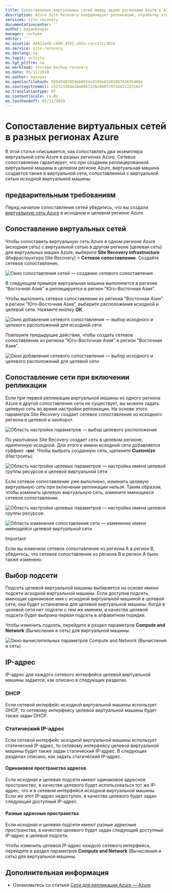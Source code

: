 ```yaml
---
title: Сопоставление виртуальных сетей между двумя регионами Azure в Azure Site Recovery | Документация Майкрософт
description: Azure Site Recovery координирует репликацию, отработку отказа и восстановление виртуальных машин и физических серверов. Узнайте о функции отработки отказа в Azure или в дополнительный центр обработки данных.
services: site-recovery
documentationcenter: ''
author: mayanknayar
manager: rochakm
editor: ''
ms.assetid: 44813a48-c680-4581-a92e-cecc57cc3b1e
ms.service: site-recovery
ms.devlang: na
ms.topic: article
ms.tgt_pltfrm: na
ms.workload: storage-backup-recovery
ms.date: 05/11/2018
ms.author: manayar
ms.openlocfilehash: 9294940785deb0834a419de8320286783635d68e
ms.sourcegitcommit: c52123364e2ba086722bc860f2972642115316ef
ms.translationtype: HT
ms.contentlocale: ru-RU
ms.lasthandoff: 05/11/2018
---
```

# <a name="map-virtual-networks-in-different-azure-regions"></a>Сопоставление виртуальных сетей в разных регионах Azure


В этой статье описывается, как сопоставлять два экземпляра виртуальной сети Azure в разных регионах Azure. Сетевое сопоставление гарантирует, что при создании реплицированной виртуальной машины в целевом регионе Azure, виртуальная машина создается также в виртуальной сети, сопоставленной с виртуальной сетью исходной виртуальной машины.  

## <a name="prerequisites"></a>предварительным требованиям
Перед началом сопоставления сетей убедитесь, что вы создали [виртуальную сеть Azure](../virtual-network/virtual-networks-overview.md) в исходном и целевом регионе Azure.

## <a name="map-virtual-networks"></a>Сопоставление виртуальных сетей

Чтобы сопоставить виртуальную сеть Azure в одном регионе Azure (исходная сеть) с виртуальной сетью в другом регионе (целевая сеть) для виртуальных машин Azure, выберите **Site Recovery Infrastructure** (Инфраструктура Site Recovery)  > **Сетевое сопоставление**. Создайте сетевое сопоставление.

![Окно сопоставления сетей — создание сетевого сопоставления](./media/site-recovery-network-mapping-azure-to-azure/network-mapping1.png)


В следующем примере виртуальная машина выполняется в регионе "Восточная Азия" и реплицируется в регион "Юго-Восточная Азия".

Чтобы выполнить сетевое сопоставление из региона "Восточная Азия" в регион "Юго-Восточная Азия", выберите расположения исходной и целевой сети. Нажмите кнопку **ОК**.

![Окно добавления сетевого сопоставления — выбор исходного и целевого расположений для исходной сети](./media/site-recovery-network-mapping-azure-to-azure/network-mapping2.png)


Повторите предыдущие действия, чтобы создать сетевое сопоставление из региона "Юго-Восточная Азия" в регион "Восточная Азия".

![Окно добавления сетевого сопоставления — выбор исходного и целевого расположений для целевой сети](./media/site-recovery-network-mapping-azure-to-azure/network-mapping3.png)


## <a name="map-a-network-when-you-enable-replication"></a>Сопоставление сети при включении репликации

Если при первой репликации виртуальной машины из одного региона Azure в другой сопоставление сети не существует, вы можете задать целевую сеть во время настройки репликации. На основе этого параметра Site Recovery создает сетевое сопоставление из исходного региона в целевой и наоборот.   

![Область настройки параметров — выбор целевого расположения](./media/site-recovery-network-mapping-azure-to-azure/network-mapping4.png)

По умолчанию Site Recovery создает сеть в целевом регионе, идентичную исходной. Для этого к имени исходной сети добавляется суффикс **-asr**. Чтобы выбрать созданную сеть, щелкните **Customize** (Настроить).

![Область настройки целевых параметров — настройка имени целевой группы ресурсов и целевой виртуальной сети](./media/site-recovery-network-mapping-azure-to-azure/network-mapping5.png)

Если сетевое сопоставление уже выполнено, изменить целевую виртуальную сеть при включении репликации нельзя. Таким образом, чтобы изменить целевую виртуальную сеть, измените имеющееся сетевое сопоставление.  

![Область настройки целевых параметров — настройка имени целевой группы ресурсов](./media/site-recovery-network-mapping-azure-to-azure/network-mapping6.png)

![Область изменения сопоставления сети — изменение имени имеющейся целевой виртуальной сети](./media/site-recovery-network-mapping-azure-to-azure/modify-network-mapping.png)

> [!IMPORTANT]
> Если вы изменили сетевое сопоставление из региона A в регион B, убедитесь, что сетевое сопоставление из региона B в регион А было также изменено.
>
>


## <a name="subnet-selection"></a>Выбор подсети
Подсеть целевой виртуальной машины выбирается на основе имени подсети исходной виртуальной машины. Если доступна подсеть, имеющая одинаковое имя с исходной виртуальной машиной в целевой сети, она будет установлена для целевой виртуальной машины. Когда в целевой сети нет подсети с тем же именем, в качестве целевой подсети будет выбрана первая подсеть в алфавитном порядке.

Чтобы изменить подсеть, перейдите в раздел параметров **Compute and Network** (Вычисления и сеть) для виртуальной машины.

![Окно вычислительных параметров Compute and Network (Вычисления и сеть)](./media/site-recovery-network-mapping-azure-to-azure/modify-subnet.png)


## <a name="ip-address"></a>IP-адрес

IP-адрес для каждого сетевого интерфейса целевой виртуальной машины задается, как описано в следующих разделах.

### <a name="dhcp"></a>DHCP
Если сетевой интерфейс исходной виртуальной машины использует DHCP, то сетевому интерфейсу целевой виртуальной машины будет также задан DHCP.

### <a name="static-ip-address"></a>Статический IP-адрес
Если сетевой интерфейс исходной виртуальной машины использует статический IP-адрес, то сетевому интерфейсу целевой виртуальной машины будет также задан статический IP-адрес. В следующих разделах описано, как задать статический IP-адрес.

#### <a name="same-address-space"></a>Одинаковое пространство адресов

Если исходная и целевая подсети имеют одинаковое адресное пространство, в качестве целевого будет использоваться тот же IP-адрес, что и в сетевом интерфейсе исходной виртуальной машины. Если же этот IP-адрес недоступен, в качестве целевого будет задан следующий доступный IP-адрес.

#### <a name="different-address-spaces"></a>Разные адресные пространства

Если исходная и целевая подсети имеют разные адресные пространства, в качестве целевого будет задан следующий доступный IP-адрес в целевой подсети.

Чтобы изменить целевой IP-адрес каждого сетевого интерфейса, перейдите в раздел параметров **Compute and Network** (Вычисления и сеть) для виртуальной машины.

## <a name="next-steps"></a>Дополнительная информация

* Ознакомьтесь со статьей [Сети для репликации Azure — Azure](site-recovery-azure-to-azure-networking-guidance.md)
